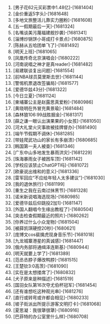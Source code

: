 
1. [男子花62元买彩票中1.48亿]-[1681404]
1. [金价重返5字头]-[1681648]
1. [多地文旅整活儿靠实力圈粉]-[1681608]
1. [五一假期最后一天]-[1681324]
1. [名嘴谈美污蔑福建舰抄袭]-[1681341]
1. [淄博炒锅饼小哥成打卡景点]-[1680875]
1. [陈赫从五哈团单飞了]-[1681492]
1. [明天上班]-[1681065]
1. [凤凰传奇北京演唱会]-[1680222]
1. [河南说唱之神才是真reader]-[1681482]
1. [易建联谈复出问题]-[1681554]
1. [前NBA球员莫里斯去世]-[1681144]
1. [警惕机票退改签骗局]-[1681577]
1. [爱德华兹43分]-[1681322]
1. [今日立夏]-[1681124]
1. [柬埔寨公主是赵露思真爱粉]-[1680986]
1. [黄晓明在外冒充黄景瑜]-[1681484]
1. [森林狼106:99战胜掘金]-[1681317]
1. [薛之谦一眼认出演果果的小女孩]-[1681050]
1. [河大礼堂火灾事故被挂牌督办]-[1681490]
1. [端午节假期不调休]-[1681285]
1. [带娃爬武功山的家长有多崩溃]-[1680685]
1. [韩国第一夫人被查]-[1681346]
1. [广东中山多地发生暴雨洪灾]-[1681229]
1. [珠海暴雨女子被困车顶]-[1681142]
1. [学校应该禁止ChatGPT吗]-[1681072]
1. [欧豪说出维和的意义]-[1681336]
1. [雷军回应“不应给年轻人太多建议”]-[1681030]
1. [我的退休旅行]-[1681199]
1. [重生之我在云南过抹黑节]-[1681328]
1. [诺米新说唱海选现场]-[1680985]
1. [爱德华兹后仰跳投2加1]-[1681147]
1. [外国人翻唱今生缘出教程了]-[1680504]
1. [突击检查假期最近的照片]-[1680262]
1. [你养过什么小众宠物]-[1681504]
1. [被薛凯琪硬控20秒]-[1680621]
1. [庞博文cos裴擒虎现身音乐节]-[1681018]
1. [九龙城寨港星的真诚感]-[1681447]
1. [俄内务部将通缉泽连斯基]-[1680944]
1. [明天就要上学了]-[1681389]
1. [范丞丞脖子爆改鸭脖]-[1681515]
1. [王楚钦3:0高茨]-[1681090]
1. [实在是太想搂席了]-[1680832]
1. [犬子原来是种描述]-[1681519]
1. [国羽女队第16次夺尤伯杯冠军]-[1681454]
1. [还有谁想吃这种观光串]-[1681276]
1. [直行或转弯或许都会相见]-[1680233]
1. [坡子街派出所提示游客文明打卡]-[1681068]
1. [夏思凝：我很犟很犟]-[1680916]
1. [巴菲特的办公室里什么样]-[1680708]